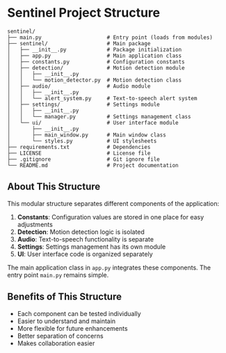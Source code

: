 # Sentinel Project Structure

```
sentinel/
├── main.py                     # Entry point (loads from modules)
├── sentinel/                   # Main package
│   ├── __init__.py             # Package initialization
│   ├── app.py                  # Main application class
│   ├── constants.py            # Configuration constants
│   ├── detection/              # Motion detection module
│   │   ├── __init__.py
│   │   └── motion_detector.py  # Motion detection class
│   ├── audio/                  # Audio module
│   │   ├── __init__.py
│   │   └── alert_system.py     # Text-to-speech alert system
│   ├── settings/               # Settings module
│   │   ├── __init__.py
│   │   └── manager.py          # Settings management class
│   └── ui/                     # User interface module
│       ├── __init__.py
│       ├── main_window.py      # Main window class
│       └── styles.py           # UI stylesheets
├── requirements.txt            # Dependencies
├── LICENSE                     # License file
├── .gitignore                  # Git ignore file
└── README.md                   # Project documentation
```

## About This Structure

This modular structure separates different components of the application:

1. **Constants**: Configuration values are stored in one place for easy adjustments
2. **Detection**: Motion detection logic is isolated
3. **Audio**: Text-to-speech functionality is separate
4. **Settings**: Settings management has its own module
5. **UI**: User interface code is organized separately

The main application class in `app.py` integrates these components. The entry point `main.py` remains simple.

## Benefits of This Structure

- Each component can be tested individually
- Easier to understand and maintain
- More flexible for future enhancements
- Better separation of concerns
- Makes collaboration easier
